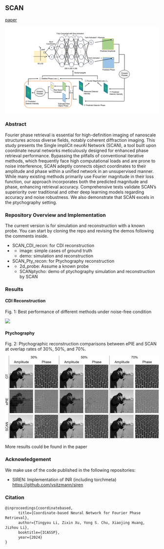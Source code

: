 ## SCAN

[paper](https://arxiv.org/abs/2311.14925)



<img src=".\fig\Fig1.png" style="zoom:300%;" />

### Abstract

Fourier phase retrieval is essential for high-definition imaging of nanoscale structures across diverse fields, notably coherent diffraction imaging. This study presents the Single impliCit neurAl Network (SCAN), a tool built upon coordinate neural networks meticulously designed for enhanced phase retrieval performance. Bypassing the pitfalls of conventional iterative methods, which frequently face high computational loads and are prone to noise interference, SCAN adeptly connects object coordinates to their amplitude and phase within a unified network in an unsupervised manner. While many existing methods primarily use Fourier magnitude in their loss function, our approach incorporates both the predicted magnitude and phase, enhancing retrieval accuracy. Comprehensive tests validate SCAN’s superiority over traditional and other deep learning models regarding accuracy and noise robustness. We also demonstrate that SCAN excels in the ptychography setting.

### Repository Overview and Implementation

The current version is for simulation and reconstruction with a known probe. You can start by cloning the repo and revising the demos following the comments inside.

- SCAN_CDI_recon: for CDI reconstruction
- - image: simple cases of ground truth 
  - demo: simulation and reconstruction
- SCAN_Pty_recon: for Ptychography reconstruction
- - 2d_probe: Assume a known probe
  - SCANptycho: demo of ptychography simulation and reconstruction by SCAN

### Results

#### CDI Reconstruction

Fig. 1: Best performance of different methods under noise-free condition

<img src=".\fig\comnoisefree.png"/>

#### Ptychography

Fig. 2: Ptychographic reconstruction comparisons between ePIE and SCAN at overlap rates of 30%, 50%, and 70%.

<img src=".\fig\ptychogra.svg"/>

More results could be found in the paper

### Acknowledgement

We make use of the code published in the following repositories:

- SIREN: Implementation of INR (including torchmeta) https://github.com/vsitzmann/siren

### Citation

```
@inproceedings{coordinatebased,
      title={Coordinate-based Neural Network for Fourier Phase Retrieval}, 
      author={Tingyou Li, Zixin Xu, Yong S. Chu, Xiaojing Huang, Jizhou Li},
      booktitle={ICASSP},
      year={2024}
}
```


